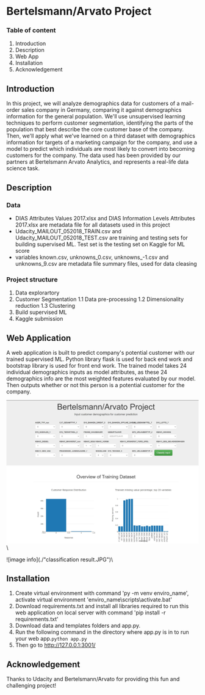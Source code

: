 # Bertelsmann/Arvato Project

### Table of content
1. Introduction
2. Description
3. Web App
4. Installation
5. Acknowledgement

## Introduction

In this project, we will analyze demographics data for customers of a mail-order sales company in Germany, comparing it against demographics information for the general population.
We'll use unsupervised learning techniques to perform customer segmentation, identifying the parts of the population that best describe the core customer base of the company. 
Then, we'll apply what we've learned on a third dataset with demographics information for targets of a marketing campaign for the company, and use a model to predict which 
individuals are most likely to convert into becoming customers for the company. The data used has been provided by our partners at Bertelsmann Arvato Analytics, and represents 
a real-life data science task.

## Description
### Data
* DIAS Attributes Values 2017.xlsx and DIAS Information Levels Attributes 2017.xlsx are metadata file for all datasets used in this project
* Udacity_MAILOUT_052018_TRAIN.csv and Udacity_MAILOUT_052018_TEST.csv are training and testing sets for building supervised ML. Test set is the testing set on Kaggle for ML score
* variables known.csv, unknowns_0.csv, unknowns_-1.csv and unknowns_9.csv are metadata file summary files, used for data cleasing

### Project structure
1. Data explorartory
2. Customer Segmentation
  1.1 Data pre-processing
  1.2 Dimensionality reduction
  1.3 Clustering
3. Build supervised ML
4. Kaggle submission 

## Web Application
A web application is built to predict company's potential customer with our trained supervised ML. Python library flask is used for back end work and bootstrap library
is used for front end work. The trained model takes 24 individual demographics inputs as model attributes, as these 24 demographics info are the most weighted features evaluated by
our model. Then outputs whether or not this person is a potential customer for the company.

![image info](./home.JPG)\

![image info](./"classification result.JPG")\

## Installation
1. Create virtual environment with command 'py -m venv enviro_name', activate virtual environment  'enviro_name\scripts\activate.bat'
2. Download requirements.txt and install all libraries required to run this web application on local server with command 'pip install -r requirements.txt'
3. Download data and templates folders and app.py.
4. Run the following command in the directory where app.py is in to run your web app.`python app.py`
5. Then go to  http://127.0.0.1:3001/

## Acknowledgement 
Thanks to Udacity and Bertelsmann/Arvato for providing this fun and challenging project!


